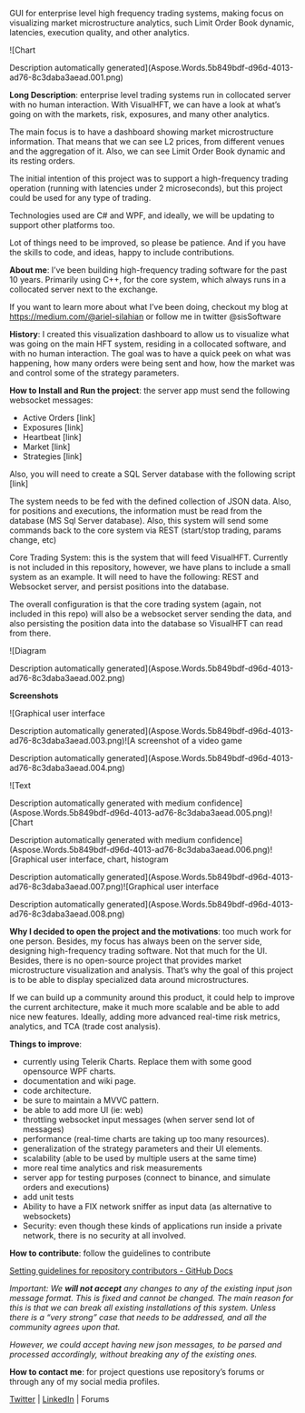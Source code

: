 GUI for enterprise level high frequency trading systems, making focus on visualizing market microstructure analytics, such Limit Order Book dynamic, latencies, execution quality, and other analytics.

![Chart

Description automatically generated](Aspose.Words.5b849bdf-d96d-4013-ad76-8c3daba3aead.001.png)

**Long Description**: enterprise level trading systems run in collocated server with no human interaction. With VisualHFT, we can have a look at what’s going on with the markets, risk, exposures, and many other analytics.

The main focus is to have a dashboard showing market microstructure information. That means that we can see L2 prices, from different venues and the aggregation of it. Also, we can see Limit Order Book dynamic and its resting orders.

The initial intention of this project was to support a high-frequency trading operation (running with latencies under 2 microseconds), but this project could be used for any type of trading.

Technologies used are C# and WPF, and ideally, we will be updating to support other platforms too.

Lot of things need to be improved, so please be patience. And if you have the skills to code, and ideas, happy to include contributions.

**About me**: I’ve been building high-frequency trading software for the past 10 years. Primarily using C++, for the core system, which always runs in a collocated server next to the exchange.

If you want to learn more about what I’ve been doing, checkout my blog at <https://medium.com/@ariel-silahian> or follow me in twitter @sisSoftware

**History**: I created this visualization dashboard to allow us to visualize what was going on the main HFT system, residing in a collocated software, and with no human interaction. The goal was to have a quick peek on what was happening, how many orders were being sent and how, how the market was and control some of the strategy parameters.

**How to Install and Run the project**: the server app must send the following websocket messages: 

- Active Orders [link]
- Exposures [link]
- Heartbeat  [link]
- Market  [link]
- Strategies  [link]

Also, you will need to create a SQL Server database with the following script  [link]

The system needs to be fed with the defined collection of JSON data. Also, for positions and executions, the information must be read from the database (MS Sql Server database). Also, this system will send some commands back to the core system via REST (start/stop trading, params change, etc)

Core Trading System: this is the system that will feed VisualHFT. Currently is not included in this repository, however, we have plans to include a small system as an example. It will need to have the following: REST and Websocket server, and persist positions into the database.

The overall configuration is that the core trading system (again, not included in this repo) will also be a websocket server sending the data, and also persisting the position data into the database so VisualHFT can read from there.

![Diagram

Description automatically generated](Aspose.Words.5b849bdf-d96d-4013-ad76-8c3daba3aead.002.png)

**Screenshots**

![Graphical user interface

Description automatically generated](Aspose.Words.5b849bdf-d96d-4013-ad76-8c3daba3aead.003.png)![A screenshot of a video game

Description automatically generated](Aspose.Words.5b849bdf-d96d-4013-ad76-8c3daba3aead.004.png)

![Text

Description automatically generated with medium confidence](Aspose.Words.5b849bdf-d96d-4013-ad76-8c3daba3aead.005.png)![Chart

Description automatically generated with medium confidence](Aspose.Words.5b849bdf-d96d-4013-ad76-8c3daba3aead.006.png)![Graphical user interface, chart, histogram

Description automatically generated](Aspose.Words.5b849bdf-d96d-4013-ad76-8c3daba3aead.007.png)![Graphical user interface

Description automatically generated](Aspose.Words.5b849bdf-d96d-4013-ad76-8c3daba3aead.008.png)

**Why I decided to open the project and the motivations**: too much work for one person. Besides, my focus has always been on the server side, designing high-frequency trading software. Not that much for the UI. Besides, there is no open-source project that provides market microstructure visualization and analysis. That’s why the goal of this project is to be able to display specialized data around microstructures.

If we can build up a community around this product, it could help to improve the current architecture, make it much more scalable and be able to add nice new features. Ideally, adding more advanced real-time risk metrics, analytics, and TCA (trade cost analysis).

**Things to improve**:

- currently using Telerik Charts. Replace them with some good opensource WPF charts.
- documentation and wiki page.
- code architecture.
- be sure to maintain a MVVC pattern.
- be able to add more UI (ie: web)
- throttling websocket input messages (when server send lot of messages)
- performance (real-time charts are taking up too many resources).
- generalization of the strategy parameters and their UI elements.
- scalability (able to be used by multiple users at the same time)
- more real time analytics and risk measurements
- server app for testing purposes (connect to binance, and simulate orders and executions)
- add unit tests
- Ability to have a FIX network sniffer as input data (as alternative to websockets)
- Security: even though these kinds of applications run inside a private network, there is no security at all involved.

**How to contribute**: follow the guidelines to contribute

[Setting guidelines for repository contributors - GitHub Docs](https://docs.github.com/en/communities/setting-up-your-project-for-healthy-contributions/setting-guidelines-for-repository-contributors)

*Important: We **will not accept** any changes to any of the existing input json message format. This is fixed and cannot be changed. The main reason for this is that we can break all existing installations of this system. Unless there is a “very strong” case that needs to be addressed, and all the community agrees upon that.*

*However, we could accept having new json messages, to be parsed and processed accordingly, without breaking any of the existing ones.*

**How to contact me**: for project questions use repository’s forums or through any of my social media profiles.

[Twitter](https://twitter.com/sisSoftware) | [LinkedIn](https://www.linkedin.com/in/silahian/) | Forums

